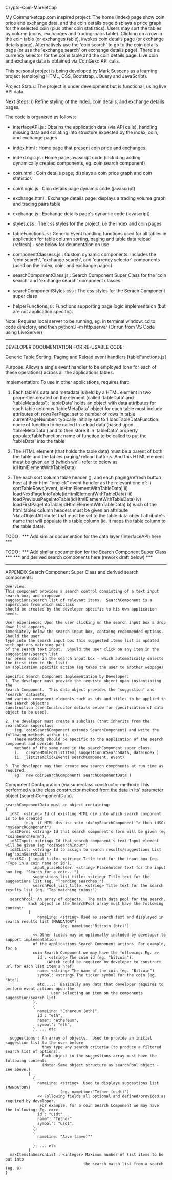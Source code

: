 Crypto-Coin-MarketCap

My Coinmarketcap.com inspired project:  The home (index) page show coin price and exchange data, and the coin details page displays a price graph for the selected coin
(plus other coin statistics).
Users may sort the tables by column (coins, exchanges and trading-pairs table).
Clicking on a row in the coin table (or exchanges table), invokes coin details page
(or exchange details page).  Alternatively use the 'coin search' to go to the coin 
details page (or use the 'exchange search' on exchange details page). There's a
currency selector for the coins table and the coin details page.
Live coin and exchange data is obtained via CoinGeko API calls.

This personal project is being developed by Mark Suscens as a learning project
(employing HTML, CSS, Bootstrap, JQuery and JavaScript).

Project Status:  The project is under development but is functional, using live API data.

Next Steps:
  i) Refine styling of the index, coin details, and exchange details pages.

The code is organised as follows:
- interfaceAPI.js   : Obtains the application data (via API calls), handling missing data and
                      collating into structure expected by the index, coin, and exchange pages
- index.html        : Home page that present coin price and exchanges.
- indexLogic.js     : Home page javascript code (including adding dynamically created components, 
                      eg. coin search component)
- coin.html         : Coin details page; displays a coin price graph and coin statistics 
- coinLogic.js      : Coin details page dynamic code (javascript)
- exchange.html     : Exchange details page; displays a trading volume graph and trading pairs table 
- exchange.js       : Exchange details page's dynamic code (javascript)

- styles.css        : The css styles for the project, i.e the index and coin pages

- tableFunctions.js : Generic Event handling functions used for all tables in application
                      for table column sorting, paging and table data reload (refresh)
                      - see below for dcumentaion on use

- componentClassess.js      : Custom dynamic components. Includes the 'coin search',
                              'exchange search', and 'currency selector' components
                              (used on the index, coin, and exchange pages)
- searchComponentClass.js   : Search Component Super Class for the 'coin search'
                              and 'exchange search' component classes
- searchComponentStyles.css : The css styles for the Serach Component super class


- helperFunctions.js        : Functions supporting page logic implementaion
                              (but are not application specific).


Note: Requires local server to be running, eg. in terminal window:
  cd to code directory, and then
  python3 -m http.server
  (Or run from VS Code using LiveServer)


___________________________________________________________________________

DEVELOPER DOCUMENTATION FOR RE-USABLE CODE:

Generic Table Sorting, Paging and Reload event handlers [tableFunctions.js]

Purpose: Allows a single event handler to be employed (one for each of these operations) 
        across all the applications tables.

Implementation:  To use in other applications, requires that:
1. Each table's data and metadata is held by a HTML element in two properties 
   created on the element (called 'tableData' and 'tableMetadata'):
      'tableData' holds an object with data attributes for each table columns
      'tableMetaData' object for each table must include attributes of:
          rowsPerPage:            set to number of rows in table 
          currentPageNumber:      typically initially set to 1
          loadTableDataFunction:  name of function to be called to reload data
                                  (based upon 'tableMetaData') and to then
                                  store it in 'tableData' property
          populateTableFunction:  name of function to be called to put the
                                  'tableData' into the table
          
 2. The HTML element (that holds the table data) must be a parent of both
    the table and the tables paging/ reload buttons.  And this HTML element
     must be given an id (which we'll refer to below as idHtmlElementWithTableData)

 3. The each sort column table header (<th>), and each paging/refresh button has:
    a) their html "onclick" event handler as the relevant one of:
         i)   sortTableRows(event, idHtmlElementWithTableData)
         ii)  loadNextPageIntoTable(idHtmlElementWithTableData)
         iii) loadPreviousPageIntoTable(idHtmlElementWithTableData)
         iv)  loadFirstPageIntoTable(idHtmlElementWithTableData)
    b) each of the html tables column headers <th> must be given an attribute 
      'dataObjectAttribute' that must be set to the table data object attribute's
      name that will populate this table column (ie. it maps the table column to
      the table data).


TODO : *** Add similar documention for the data layer (InterfaceAPI) here ***

TODO : *** Add similar documention for the Search Component Super Class   ***
       *** and derived search components here (rework draft below)        ***

___________________________________________________________________

APPENDIX
  Search Component Super Class and derived search components: 

    Overview:
    This component provides a search control consisting of a text input search box, and dropdown
    suggestions/search list of relevant items.  SearchComponent is a superclass from which subclass
    should be created by the developer specific to his own application needs.

    User experience: Upon the user clicking on the search input box a drop down list appears,
    immediately below the search input box, containg recommended options.  Should the user
    type into the search input box this suggested items list is updated with options matching part
    of the search text input.  Should the user click on any item in the suggestions/search list
    (or press enter in the search input box - which automatically selects the first item in the list)
    an application specific action (eg takes the user to another webpage) 
    
    Specific Search Component Implementation by Developer:
    1. The developer must provide the requiste object upon instantiating the
    Search Component.  This data object provides the 'suggestion' and 'search' datasets,
    and various component elements such as ids and titles to be applied in the search object's
    construction (see Constructor details below for specification of data object to be used).

    2. The developer must create a subclass (that inherits from the searchCoin superclass
        (eg. coinSearchComponent extends SearchComponent) and write the following methods within it.
        These methods should be specific to the application of the search component and overide the
        methods of the same name in the searchComponent super class. 
        i.  _createHtmlForListItem( suggestionOrSearchData, dataIndex )
        ii. _listItemClickEvent( searchComponent, event)

    3. The developer may then create new search components at run time as required,
        eg.  new coinSearchComponent( searchComponentData )
  
  Component Configuration (via superclass constructor method):
    This performed via the class constructor method from the data in its' parameter object
    (searchComponentData).

    searchComponentData must an object containing: 
    {
      idSC: <string> Id of existing HTML div into which search component is to be created 
            (e.g. if HTML div is: <div id="mySearchComponent'"> then idSC: "mySearchComponent")
      idSCForm: <string> Id that search component's form will be given (eg "coinSearchForm"),
      idSCInput: <string> Id that search component's text Input element will be given (eg "coinSearchInput")
      idSCList: <string> Id to assign to search results/suggestions List (eg"coinSearchList")
      textSC: { input_title: <string> Title text for the input box (eg. "Type in a coin name or id"),
                input_placeholder: <string> Placeholder text for the input box (eg. "Search for a coin...")
                suggestions_list_title: <string> Title text for the suggestions list (eg. "Trending searches:")
                searchPool_list_title: <string> Title text for the search results list (eg. "Top matching coins:")
              }
      searchPool: An array of objects.  The main data pool for the search.
              Each object in the SearchPool array must have the following content:
              { 
                  nameLine: <string> Used as search text and displayed in search results list (MANDATORY)
                            (eg. nameLine:"Bitcoin (btc)")

                << Other fields may be optionally included by developer to support implementation
                of the applications Search Component actions. For example, for a
                coin Search Component we may have the following: Eg. >>
                  id : <string> The coin id (eg. "bitcoin").
                      (Which could be required by developer to construct url for each list item's href)
                  name: <string> The name of the coin (eg. "Bitcoin")
                  symbol: <string> The ticker symbol for the coin (eg. "btc")
                  etc ...:  Basically any data that developer requires to perform event actions upon the
                        user selecting an item on the components suggestion/search list.
                },
                {
                  nameLine: "Ethereum (eth)",
                  id : "eth",
                  name": "ethereum",
                  symbol": "eth",
                }, ... etc

      suggestions : An array of objects.  Used to provide an initial suggestion list to the user before
                    they type any search criteria (to produce a filtered search list of options).
                    Each object in the suggestions array must have the following content:
                    (Note: Same object structure as searchPool object - see above.)
              {
                {
                  nameLine: <string>  Used to displaye suggestions list (MANDATORY)
                            (eg. nameLine:"Tether (usdt)")
                  << Following fields all optional and defined/provided as required by developer.
                   For example, for a coin Search Component we may have the following: Eg. >>>>
                  id : "usdt"
                  name": "Tether"
                  symbol": "usdt",
                },
                {
                  nameLine: "Aave (aave)""

                }, ... etc
              }
      maxItemsInSearchList : <integer> Maximum number of list items to be put into
                                      the search match list from a search (eg. 8)                                           
    }

